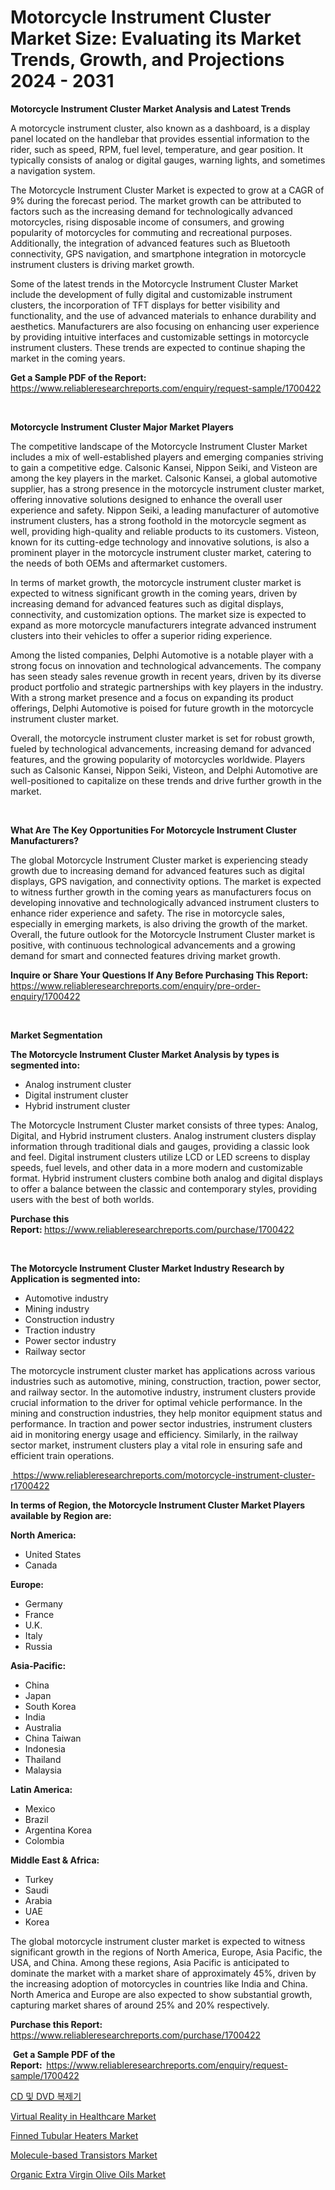 <p><h1>Motorcycle Instrument Cluster Market Size: Evaluating its Market Trends, Growth, and Projections 2024 - 2031</h1></p><p><strong>Motorcycle Instrument Cluster Market Analysis and Latest Trends</strong></p>
<p><p>A motorcycle instrument cluster, also known as a dashboard, is a display panel located on the handlebar that provides essential information to the rider, such as speed, RPM, fuel level, temperature, and gear position. It typically consists of analog or digital gauges, warning lights, and sometimes a navigation system.</p><p>The Motorcycle Instrument Cluster Market is expected to grow at a CAGR of 9% during the forecast period. The market growth can be attributed to factors such as the increasing demand for technologically advanced motorcycles, rising disposable income of consumers, and growing popularity of motorcycles for commuting and recreational purposes. Additionally, the integration of advanced features such as Bluetooth connectivity, GPS navigation, and smartphone integration in motorcycle instrument clusters is driving market growth.</p><p>Some of the latest trends in the Motorcycle Instrument Cluster Market include the development of fully digital and customizable instrument clusters, the incorporation of TFT displays for better visibility and functionality, and the use of advanced materials to enhance durability and aesthetics. Manufacturers are also focusing on enhancing user experience by providing intuitive interfaces and customizable settings in motorcycle instrument clusters. These trends are expected to continue shaping the market in the coming years.</p></p>
<p><strong>Get a Sample PDF of the Report:&nbsp;</strong> <a href="https://www.reliableresearchreports.com/enquiry/request-sample/1700422">https://www.reliableresearchreports.com/enquiry/request-sample/1700422</a></p>
<p>&nbsp;</p>
<p><strong>Motorcycle Instrument Cluster Major Market Players</strong></p>
<p><p>The competitive landscape of the Motorcycle Instrument Cluster Market includes a mix of well-established players and emerging companies striving to gain a competitive edge. Calsonic Kansei, Nippon Seiki, and Visteon are among the key players in the market. Calsonic Kansei, a global automotive supplier, has a strong presence in the motorcycle instrument cluster market, offering innovative solutions designed to enhance the overall user experience and safety. Nippon Seiki, a leading manufacturer of automotive instrument clusters, has a strong foothold in the motorcycle segment as well, providing high-quality and reliable products to its customers. Visteon, known for its cutting-edge technology and innovative solutions, is also a prominent player in the motorcycle instrument cluster market, catering to the needs of both OEMs and aftermarket customers.</p><p>In terms of market growth, the motorcycle instrument cluster market is expected to witness significant growth in the coming years, driven by increasing demand for advanced features such as digital displays, connectivity, and customization options. The market size is expected to expand as more motorcycle manufacturers integrate advanced instrument clusters into their vehicles to offer a superior riding experience.</p><p>Among the listed companies, Delphi Automotive is a notable player with a strong focus on innovation and technological advancements. The company has seen steady sales revenue growth in recent years, driven by its diverse product portfolio and strategic partnerships with key players in the industry. With a strong market presence and a focus on expanding its product offerings, Delphi Automotive is poised for future growth in the motorcycle instrument cluster market.</p><p>Overall, the motorcycle instrument cluster market is set for robust growth, fueled by technological advancements, increasing demand for advanced features, and the growing popularity of motorcycles worldwide. Players such as Calsonic Kansei, Nippon Seiki, Visteon, and Delphi Automotive are well-positioned to capitalize on these trends and drive further growth in the market.</p></p>
<p>&nbsp;</p>
<p><strong>What Are The Key Opportunities For Motorcycle Instrument Cluster Manufacturers?</strong></p>
<p><p>The global Motorcycle Instrument Cluster market is experiencing steady growth due to increasing demand for advanced features such as digital displays, GPS navigation, and connectivity options. The market is expected to witness further growth in the coming years as manufacturers focus on developing innovative and technologically advanced instrument clusters to enhance rider experience and safety. The rise in motorcycle sales, especially in emerging markets, is also driving the growth of the market. Overall, the future outlook for the Motorcycle Instrument Cluster market is positive, with continuous technological advancements and a growing demand for smart and connected features driving market growth.</p></p>
<p><strong>Inquire or Share Your Questions If Any Before Purchasing This Report:</strong> <a href="https://www.reliableresearchreports.com/enquiry/pre-order-enquiry/1700422">https://www.reliableresearchreports.com/enquiry/pre-order-enquiry/1700422</a></p>
<p>&nbsp;</p>
<p><strong>Market Segmentation</strong></p>
<p><strong>The Motorcycle Instrument Cluster Market Analysis by types is segmented into:</strong></p>
<p><ul><li>Analog instrument cluster</li><li>Digital instrument cluster</li><li>Hybrid instrument cluster</li></ul></p>
<p><p>The Motorcycle Instrument Cluster market consists of three types: Analog, Digital, and Hybrid instrument clusters. Analog instrument clusters display information through traditional dials and gauges, providing a classic look and feel. Digital instrument clusters utilize LCD or LED screens to display speeds, fuel levels, and other data in a more modern and customizable format. Hybrid instrument clusters combine both analog and digital displays to offer a balance between the classic and contemporary styles, providing users with the best of both worlds.</p></p>
<p><strong>Purchase this Report:&nbsp;</strong><a href="https://www.reliableresearchreports.com/purchase/1700422">https://www.reliableresearchreports.com/purchase/1700422</a></p>
<p>&nbsp;</p>
<p><strong>The Motorcycle Instrument Cluster Market Industry Research by Application is segmented into:</strong></p>
<p><ul><li>Automotive industry</li><li>Mining industry</li><li>Construction industry</li><li>Traction industry</li><li>Power sector industry</li><li>Railway sector</li></ul></p>
<p><p>The motorcycle instrument cluster market has applications across various industries such as automotive, mining, construction, traction, power sector, and railway sector. In the automotive industry, instrument clusters provide crucial information to the driver for optimal vehicle performance. In the mining and construction industries, they help monitor equipment status and performance. In traction and power sector industries, instrument clusters aid in monitoring energy usage and efficiency. Similarly, in the railway sector market, instrument clusters play a vital role in ensuring safe and efficient train operations.</p></p>
<p><a href="https://www.reliableresearchreports.com/motorcycle-instrument-cluster-r1700422">&nbsp;https://www.reliableresearchreports.com/motorcycle-instrument-cluster-r1700422</a></p>
<p><strong>In terms of Region, the Motorcycle Instrument Cluster Market Players available by Region are:</strong></p>
<p>
    <p> <strong> North America: </strong>
        <ul>
            <li>United States</li>
            <li>Canada</li>
        </ul>
        </p> 
    <p> <strong> Europe: </strong>
        <ul>
            <li>Germany</li>
            <li>France</li>
            <li>U.K.</li>
            <li>Italy</li>
            <li>Russia</li>
        </ul>
        </p> 
    <p> <strong> Asia-Pacific: </strong>
        <ul>
            <li>China</li>
            <li>Japan</li>
            <li>South Korea</li>
            <li>India</li>
            <li>Australia</li>
            <li>China Taiwan</li>
            <li>Indonesia</li>
            <li>Thailand</li>
            <li>Malaysia</li>
        </ul>
        </p> 
    <p> <strong> Latin America: </strong>
        <ul>
            <li>Mexico</li>
            <li>Brazil</li>
            <li>Argentina Korea</li>
            <li>Colombia</li>
        </ul>
        </p> 
    <p> <strong> Middle East & Africa: </strong>
        <ul>
            <li>Turkey</li>
            <li>Saudi</li>
            <li>Arabia</li>
            <li>UAE</li>
            <li>Korea</li>
        </ul>
    </p>
    </p>
<p><p>The global motorcycle instrument cluster market is expected to witness significant growth in the regions of North America, Europe, Asia Pacific, the USA, and China. Among these regions, Asia Pacific is anticipated to dominate the market with a market share of approximately 45%, driven by the increasing adoption of motorcycles in countries like India and China. North America and Europe are also expected to show substantial growth, capturing market shares of around 25% and 20% respectively.</p></p>
<p><strong>Purchase this Report: </strong><a href="https://www.reliableresearchreports.com/purchase/1700422">https://www.reliableresearchreports.com/purchase/1700422</a></p>
<p>&nbsp;<strong>Get a Sample PDF of the Report:&nbsp;&nbsp;</strong><a href="https://www.reliableresearchreports.com/enquiry/request-sample/1700422">https://www.reliableresearchreports.com/enquiry/request-sample/1700422</a></p>
<p><strong></strong></p>
<p><p><a href="https://github.com/TitusBoyer1/Market-Research-Report-List-1/blob/main/231117964740.md">CD 및 DVD 복제기</a></p><p><a href="https://www.linkedin.com/pulse/virtual-reality-healthcare-market-size-outlook-forecast-2024-ncmyf">Virtual Reality in Healthcare Market</a></p><p><a href="https://www.linkedin.com/pulse/finned-tubular-heaters-market-exploring-share-trends-future-ksemf">Finned Tubular Heaters Market</a></p><p><a href="https://github.com/RickHolmes3/Market-Research-Report-List-4/blob/main/molecule-based-transistors-market.md">Molecule-based Transistors Market</a></p><p><a href="https://github.com/Krish2023na/Market-Research-Report-List-4/blob/main/organic-extra-virgin-olive-oils-market.md">Organic Extra Virgin Olive Oils Market</a></p></p>
